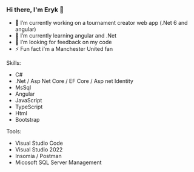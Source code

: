 ### Hi there, I'm Eryk 👋


- 🔭 I’m currently working on a tournament creator web app (.Net 6 and angular)
- 🌱 I’m currently learning angular and .Net
- 🤔 I’m looking for feedback on my code
- ⚡ Fun fact i'm a Manchester United fan

Skills: 
- C#
- .Net / Asp Net Core / EF Core / Asp net Identity
- MsSql
- Angular 
- JavaScript
- TypeScript
- Html
- Bootstrap

Tools:
- Visual Studio Code
- Visual Studio 2022
- Insomia / Postman
- Micosoft SQL Server Management

